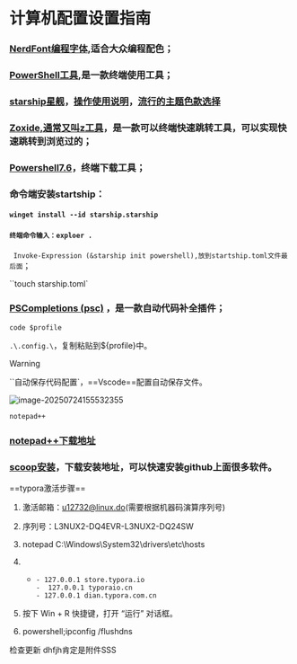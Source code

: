 # 计算机配置设置指南

### [NerdFont编程字体](https://www.nerdfonts.com/font-downloads),适合大众编程配色；

### [PowerShell工具](https://github.com/PowerShell/PowerShell/releases/tag/v7.5.2),是一款终端使用工具；

### [starship星舰](https://starship.rs/config/)，[操作使用说明](https://starship.rs/zh-CN/)，[流行的主题色款选择](https://starship.rs/presets/catppuccin-powerline)

### [Zoxide,通常又叫z工具](https://github.com/ajeetdsouza/zoxide/releases/tag/v0.9.8)，是一款可以终端快速跳转工具，可以实现快速跳转到浏览过的；

### [Powershell7.6](https://github.com/PowerShell/PowerShell/releases/tag/v7.5.2)，终端下载工具；

### 命令端安装startship：

#### `winget install --id starship.starship `

#### `终端命令输入：exploer .`

` Invoke-Expression (&starship init powershell),放到startship.toml文件最后面`；

``touch starship.toml`

### [PSCompletions (psc)](https://pscompletions.abgox.com/zh-CN/) ，是一款自动代码补全插件；


`code $profile`

`.\.config.\`，复制粘贴到${profile}中。

> [!WARNING]
>
> ``自动保存代码配置`，==Vscode==配置自动保存文件。

![image-20250724155532355](C:\Users\Administrator\AppData\Roaming\Typora\typora-user-images\image-20250724155532355.png)

`notepad++ `

### [notepad++下载地址](https://github.com/notepad-plus-plus/nppPluginList)

### [scoop安装](https://github.com/ScoopInstaller/Install#for-admin)，下载安装地址，可以快速安装github上面很多软件。

==typora激活步骤== 

1. 激活邮箱：u12732@linux.do(需要根据机器码演算序列号)

2. 序列号：L3NUX2-DQ4EVR-L3NUX2-DQ24SW

3. notepad C:\Windows\System32\drivers\etc\hosts

4. - ```
     - 127.0.0.1 store.typora.io
     -  127.0.0.1 typoraio.cn 
     - 127.0.0.1 dian.typora.com.cn
     ```

     

5. 按下 Win + R 快捷键，打开 “运行” 对话框。

6. powershell;ipconfig /flushdns
   
检查更新
dhfjh肯定是附件SSS



